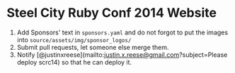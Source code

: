 Steel City Ruby Conf 2014 Website
=================================

1. Add Sponsors' text in `sponsors.yaml` and do not forgot to put the images into
   `source/assets/img/sponsor_logos/`
2. Submit pull requests, let someone else merge them.
3. Notify [@justinxreese](mailto:justin.x.reese@gmail.com?subject=Please deploy scrc14) so that he can deploy it.

